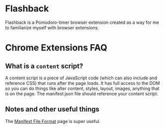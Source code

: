 # Flashback

Flashback is a Pomodoro-timer browser extension created as a way for me to familiarize myself with browser extensions.

# Chrome Extensions FAQ

## What is a `content` script?
A content script is a piece of JavaScript code (which can also include and reference CSS) that runs after the page loads. It has full access to the DOM so you can do things like alter content, styles, layout, images, anything that is on the page. The manifest.json file should reference your content script.

## Notes and other useful things

The [Manifest File Format](https://developer.chrome.com/extensions/manifest) page is super useful. 